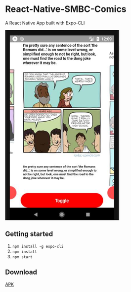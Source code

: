 # React-Native-SMBC-Comics

A React Native App built with Expo-CLI

![Screenshot](https://github.com/firebluetom/React-Native-SMBC-Comics/blob/master/assets/Screenshot.PNG)

## Getting started
1. `npm install -g expo-cli`
2. `npm install`
3. `npm start`

## Download
[APK](https://github.com/firebluetom/React-Native-SMBC-Comics/raw/master/smbc-comics-1218d6fc93fc41eeb8e2a0a2ae99e46d-signed.apk)
